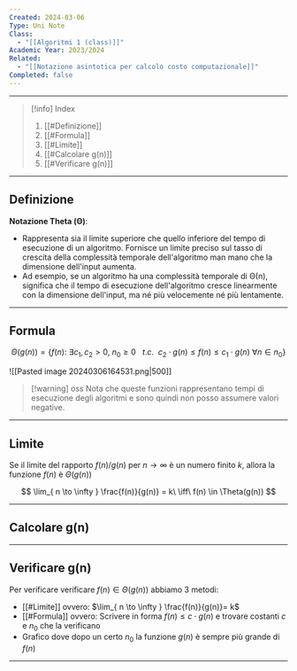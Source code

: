 ```yaml
---
Created: 2024-03-06
Type: Uni Note
Class:
  - "[[Algoritmi 1 (class)]]"
Academic Year: 2023/2024
Related:
  - "[[Notazione asintotica per calcolo costo computazionale]]"
Completed: false
---
```

---

>[!info] Index
>1. [[#Definizione]]
>2. [[#Formula]]
>3. [[#Limite]]
>4. [[#Calcolare g(n)]]
>5. [[#Verificare g(n)]]

---
## Definizione

**Notazione Theta (Θ)**: 
- Rappresenta sia il limite superiore che quello inferiore del tempo di esecuzione di un algoritmo. Fornisce un limite preciso sul tasso di crescita della complessità temporale dell'algoritmo man mano che la dimensione dell'input aumenta.
- Ad esempio, se un algoritmo ha una complessità temporale di Θ(n), significa che il tempo di esecuzione dell'algoritmo cresce linearmente con la dimensione dell'input, ma né più velocemente né più lentamente.

---
## Formula

$$
\Theta(g(n)) = \{ f(n):\ \exists c_{1},c_{2}>0,\  n_{0}\geq 0\ \ \ t.c.\ \ c_{2}\cdot g(n) \leq f(n)\leq c_{1} \cdot g(n)\  \forall n\in n_{0}  \}
$$

![[Pasted image 20240306164531.png|500]]

>[!warning] oss
>Nota che queste funzioni rappresentano tempi di esecuzione degli algoritmi e sono quindi non posso assumere valori negative.

---
## Limite
Se il limite del rapporto $f(n) / g(n)$ per $n\to \infty$ è un numero finito $k$, allora la funzione $f(n)$ è $\Theta(g(n))$

$$
\lim_{ n \to \infty } \frac{f(n)}{g(n)} = k\ \iff\ f(n) \in \Theta(g(n))
$$

---
## Calcolare g(n)



---
## Verificare g(n)
Per verificare verificare $f(n) \in \Theta(g(n))$ abbiamo 3 metodi:
- [[#Limite]] ovvero:  $\lim_{ n \to \infty } \frac{f(n)}{g(n)}= k$ 
- [[#Formula]] ovvero: Scrivere in forma $f(n) \leq c \cdot g(n)$ e trovare costanti $c$ e $n_{0}$ che la verificano 
- Grafico dove dopo un certo $n_{0}$ la funzione $g(n)$ è sempre più grande di $f(n)$


---